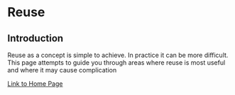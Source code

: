 # Reuse
## Introduction
Reuse as a concept is simple to achieve. In practice it can be more difficult. 
This page attempts to guide you through areas where reuse is most useful and where it may cause complication

[Link to Home Page](index.md)